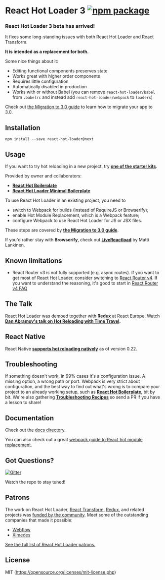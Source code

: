 # React Hot Loader 3 [![npm package](https://img.shields.io/npm/v/react-hot-loader.svg?style=flat-square)](https://www.npmjs.org/package/react-hot-loader)

### React Hot Loader 3 beta has arrived!

It fixes some long-standing issues with both React Hot Loader and React Transform.

**It is intended as a replacement for both.**

Some nice things about it:

* Editing functional components preserves state
* Works great with higher order components
* Requires little configuration
* Automatically disabled in production
* Works with or without Babel (you can remove `react-hot-loader/babel` from `.babelrc` and instead add `react-hot-loader/webpack` to `loaders`)

Check out [the Migration to 3.0 guide](https://github.com/gaearon/react-hot-loader/tree/master/docs#migration-to-30) to learn how to migrate your app to 3.0.

## Installation

`npm install --save react-hot-loader@next`

## Usage

If you want to try hot reloading in a new project, try **[one of the starter kits](https://github.com/gaearon/react-hot-loader/tree/master/docs#starter-kits)**.

Provided by owner and collaborators:
- **[React Hot Boilerplate](https://github.com/gaearon/react-hot-boilerplate/tree/next)**
- **[React Hot Loader Minimal Boilerplate](https://github.com/wkwiatek/react-hot-loader-minimal-boilerplate)**

To use React Hot Loader in an existing project, you need to

* switch to Webpack for builds (instead of RequireJS or Browserify);
* enable Hot Module Replacement, which is a Webpack feature;
* configure Webpack to use React Hot Loader for JS or JSX files.

These steps are covered by **[the Migration to 3.0 guide](https://github.com/gaearon/react-hot-loader/tree/master/docs#migration-to-30)**.

If you'd rather stay with **Browserify**, check out **[LiveReactload](https://github.com/milankinen/livereactload)** by Matti Lankinen.

## Known limitations

- React Router v3 is not fully supported (e.g. async routes). If you want to get most of React Hot Loader, consider switching to [React Router v4](https://reacttraining.com/react-router/). If you want to understand the reasoning, it's good to start in [React Router v4 FAQ](https://github.com/ReactTraining/react-router/tree/v4.0.0-beta.8#v4-faq)

## The Talk

React Hot Loader was demoed together with **[Redux](https://github.com/gaearon/redux)** at React Europe.
Watch **[Dan Abramov's talk on Hot Reloading with Time Travel](https://www.youtube.com/watch?v=xsSnOQynTHs).**

## React Native

React Native **[supports hot reloading natively](https://facebook.github.io/react-native/blog/2016/03/24/introducing-hot-reloading.html)** as of version 0.22.

## Troubleshooting

If something doesn't work, in 99% cases it's a configuration issue. A missing option, a wrong path or port. Webpack is very strict about configuration, and the best way to find out what's wrong is to compare your project to an already working setup, such as **[React Hot Boilerplate](https://github.com/gaearon/react-hot-boilerplate)**, bit by bit. We're also gathering **[Troubleshooting Recipes](https://github.com/gaearon/react-hot-loader/blob/master/docs/Troubleshooting.md)** so send a PR if you have a lesson to share!

## Documentation

Check out the [docs directory](docs).

You can also check out a great [webpack guide to React hot module replacement](https://webpack.js.org/guides/hot-module-replacement/#components/sidebar/sidebar.jsx).

## Got Questions?

[![Gitter](https://badges.gitter.im/Join%20Chat.svg)](https://gitter.im/gaearon/react-hot-loader?utm_source=badge&utm_medium=badge&utm_campaign=pr-badge&utm_content=badge)

Watch the repo to stay tuned!

## Patrons

The work on React Hot Loader, [React Transform](https://github.com/gaearon/babel-plugin-react-transform), [Redux](https://github.com/reactjs/redux), and related projects was [funded by the community](https://www.patreon.com/reactdx).
Meet some of the outstanding companies that made it possible:

* [Webflow](https://github.com/webflow)
* [Ximedes](https://www.ximedes.com/)

[See the full list of React Hot Loader patrons.](PATRONS.md)

## License

MIT (https://opensource.org/licenses/mit-license.php)
